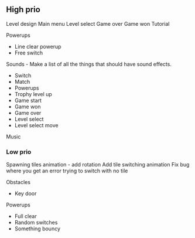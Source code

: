 ## High prio

Level design
Main menu
Level select
Game over
Game won
Tutorial

Powerups

- Line clear powerup
- Free switch

Sounds - Make a list of all the things that should have sound effects.

- Switch
- Match
- Powerups
- Trophy level up
- Game start
- Game won
- Game over
- Level select
- Level select move

Music

### Low prio

Spawning tiles animation - add rotation
Add tile switching animation
Fix bug where you get an error trying to switch with no tile

Obstacles

- Key door

Powerups

- Full clear
- Random switches
- Something bouncy
